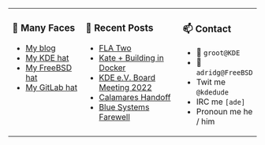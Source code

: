 
<table><tr>
  
<td valign="top" width="30%">
  
### 🙋 Many Faces

- [My blog](https://euroquis.nl/bobulate/)
- [My KDE hat](https://invent.kde.org/adridg)
- [My FreeBSD hat](https://wiki.freebsd.org/AdriaanDeGroot)
- [My GitLab hat](https://gitlab.com/adriaandegroot)
</td>

<td valign="top" width="40%">
  
### 💬 Recent Posts

<!-- BLOG-POST-LIST:START -->
- [FLA Two](https://euroquis.nl//kde/2022/06/21/fla.html)
- [Kate + Building in Docker](https://euroquis.nl//kde/2022/06/14/kate.html)
- [KDE e.V. Board Meeting 2022](https://euroquis.nl//kde/2022/06/07/board-meeting.html)
- [Calamares Handoff](https://euroquis.nl//calamares/2022/05/29/calamares-handoff.html)
- [Blue Systems Farewell](https://euroquis.nl//calamares/2022/05/21/calamares-farewell.html)
<!-- BLOG-POST-LIST:END -->
</td>

<td valign="top" width="30%">
  
### 📫 Contact

- 📧 `groot@KDE`
- 📧 `adridg@FreeBSD`
- Twit me `@kdedude`
- IRC me `[ade]`
- Pronoun me he / him
</td>

</tr></table>

